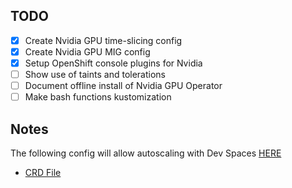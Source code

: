 ## TODO

- [x] Create Nvidia GPU time-slicing config
- [x] Create Nvidia GPU MIG config
- [x] Setup OpenShift console plugins for Nvidia
- [ ] Show use of taints and tolerations
- [ ] Document offline install of Nvidia GPU Operator
- [ ] Make bash functions kustomization

## Notes

The following config will allow autoscaling with Dev Spaces [HERE](components/operators/devspaces/instance/base/devworkspace-config.yaml)

- [CRD File](https://github.com/devfile/devworkspace-operator/blob/9450aa8894047f242cb0b40ce8e0e60df13ea27c/deploy/deployment/openshift/objects/devworkspaceoperatorconfigs.controller.devfile.io.CustomResourceDefinition.yaml#L2360)